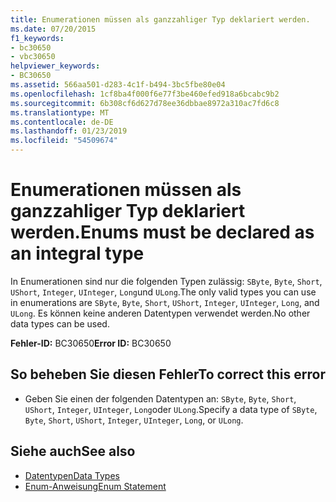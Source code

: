 ```yaml
---
title: Enumerationen müssen als ganzzahliger Typ deklariert werden.
ms.date: 07/20/2015
f1_keywords:
- bc30650
- vbc30650
helpviewer_keywords:
- BC30650
ms.assetid: 566aa501-d283-4c1f-b494-3bc5fbe80e04
ms.openlocfilehash: 1cf8ba4f000f6e77f3be460efed918a6bcabc9b2
ms.sourcegitcommit: 6b308cf6d627d78ee36dbbae8972a310ac7fd6c8
ms.translationtype: MT
ms.contentlocale: de-DE
ms.lasthandoff: 01/23/2019
ms.locfileid: "54509674"
---
```

# <a name="enums-must-be-declared-as-an-integral-type"></a><span data-ttu-id="d4160-102">Enumerationen müssen als ganzzahliger Typ deklariert werden.</span><span class="sxs-lookup"><span data-stu-id="d4160-102">Enums must be declared as an integral type</span></span>
<span data-ttu-id="d4160-103">In Enumerationen sind nur die folgenden Typen zulässig: `SByte`, `Byte`, `Short`, `UShort`, `Integer`, `UInteger`, `Long`und `ULong`.</span><span class="sxs-lookup"><span data-stu-id="d4160-103">The only valid types you can use in enumerations are `SByte`, `Byte`, `Short`, `UShort`, `Integer`, `UInteger`, `Long`, and `ULong`.</span></span> <span data-ttu-id="d4160-104">Es können keine anderen Datentypen verwendet werden.</span><span class="sxs-lookup"><span data-stu-id="d4160-104">No other data types can be used.</span></span>  
  
 <span data-ttu-id="d4160-105">**Fehler-ID:** BC30650</span><span class="sxs-lookup"><span data-stu-id="d4160-105">**Error ID:** BC30650</span></span>  
  
## <a name="to-correct-this-error"></a><span data-ttu-id="d4160-106">So beheben Sie diesen Fehler</span><span class="sxs-lookup"><span data-stu-id="d4160-106">To correct this error</span></span>  
  
-   <span data-ttu-id="d4160-107">Geben Sie einen der folgenden Datentypen an: `SByte`, `Byte`, `Short`, `UShort`, `Integer`, `UInteger`, `Long`oder `ULong`.</span><span class="sxs-lookup"><span data-stu-id="d4160-107">Specify a data type of `SByte`, `Byte`, `Short`, `UShort`, `Integer`, `UInteger`, `Long`, or `ULong`.</span></span>  
  
## <a name="see-also"></a><span data-ttu-id="d4160-108">Siehe auch</span><span class="sxs-lookup"><span data-stu-id="d4160-108">See also</span></span>
- [<span data-ttu-id="d4160-109">Datentypen</span><span class="sxs-lookup"><span data-stu-id="d4160-109">Data Types</span></span>](../../visual-basic/language-reference/data-types/index.md)
- [<span data-ttu-id="d4160-110">Enum-Anweisung</span><span class="sxs-lookup"><span data-stu-id="d4160-110">Enum Statement</span></span>](../../visual-basic/language-reference/statements/enum-statement.md)
